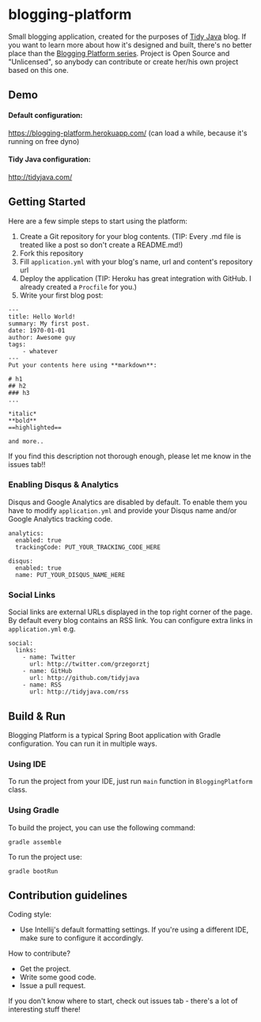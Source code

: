 
# blogging-platform

Small blogging application, created for the purposes of [Tidy Java](http://tidyjava.com) blog. If you want to learn more
about how it's designed and built, there's no better place than the
[Blogging Platform series](http://tidyjava.com/tag/blogging-platform/). Project is Open Source
and "Unlicensed", so anybody can contribute or create her/his own project based on this one.

## Demo

#### Default configuration:
https://blogging-platform.herokuapp.com/
(can load a while, because it's running on free dyno)

#### Tidy Java configuration:
http://tidyjava.com/

## Getting Started
Here are a few simple steps to start using the platform:

1. Create a Git repository for your blog contents. (TIP: Every .md file is treated like a post so don't create a README.md!)
2. Fork this repository
3. Fill `application.yml` with your blog's name, url and content's repository url
4. Deploy the application (TIP: Heroku has great integration with GitHub. I already created a `Procfile` for you.)
5. Write your first blog post:
```
---
title: Hello World!
summary: My first post.
date: 1970-01-01
author: Awesome guy
tags:
    - whatever
---
Put your contents here using **markdown**:

# h1
## h2
### h3
...

*italic*
**bold**
==highlighted==

and more..
```

If you find this description not thorough enough, please let me know in the issues tab!!

### Enabling Disqus & Analytics
Disqus and Google Analytics are disabled by default. To enable them you have to modify `application.yml` and provide your Disqus name and/or Google Analytics tracking code.

```
analytics:
  enabled: true
  trackingCode: PUT_YOUR_TRACKING_CODE_HERE

disqus:
  enabled: true
  name: PUT_YOUR_DISQUS_NAME_HERE
```

### Social Links
Social links are external URLs displayed in the top right corner of the page. By default every blog contains an RSS link. You can configure extra links in `application.yml` e.g.

```
social:
  links:
    - name: Twitter
      url: http://twitter.com/grzegorztj
    - name: GitHub
      url: http://github.com/tidyjava
    - name: RSS
      url: http://tidyjava.com/rss
```

## Build & Run
Blogging Platform is a typical Spring Boot application with Gradle configuration. You can run it in multiple ways.

### Using IDE
To run the project from your IDE, just run `main` function in `BloggingPlatform` class.

### Using Gradle
To build the project, you can use the following command:
```
gradle assemble
```

To run the project use:
```
gradle bootRun
```

## Contribution guidelines
Coding style:
* Use Intellij's default formatting settings. If you're using a different IDE, make sure to configure it accordingly.

How to contribute?
* Get the project.
* Write some good code.
* Issue a pull request.

If you don't know where to start, check out issues tab - there's a lot of interesting stuff there!
